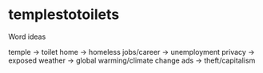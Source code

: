 # templestotoilets

Word ideas

temple -> toilet
home -> homeless
jobs/career -> unemployment
privacy -> exposed
weather -> global warming/climate change
ads -> theft/capitalism
